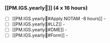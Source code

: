 ### [[PM.IGS.yearly🛫]] (4 x 16 hours)
- [ ] [[PM.IGS.yearly🛫#Apply NOTAM -8 hours]] -
- [ ] [[PM.IGS.yearly🛫#LLZ]] -
- [ ] [[PM.IGS.yearly🛫#DME]] -
- [ ] [[PM.IGS.yearly🛫#Form]] -